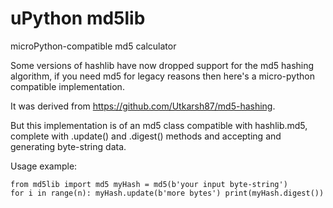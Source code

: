 # uPython md5lib
microPython-compatible md5 calculator

Some versions of hashlib have now dropped support for the md5 hashing algorithm, if you need md5 for legacy reasons then here's a micro-python compatible implementation.

It was derived from https://github.com/Utkarsh87/md5-hashing.

But this implementation is of an md5 class compatible with hashlib.md5, complete with .update() and .digest() methods and accepting and generating byte-string data.

Usage example:

<code>from md5lib import md5
myHash = md5(b'your input byte-string')
for i in range(n): myHash.update(b'more bytes')
print(myHash.digest())
</code>
